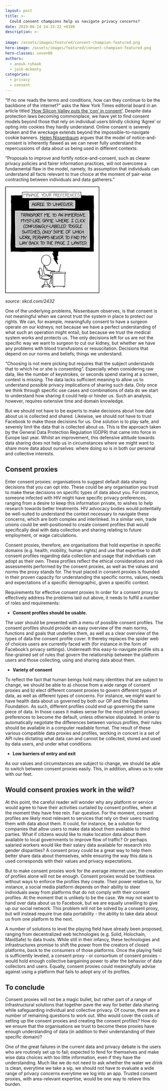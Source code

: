 ```yaml
---
layout: post
title: >-
  Could consent champions help us navigate privacy concerns?
date: 2019-06-24 14:33:22 +0100
description: >-
  
image: /assets/images/featured/consent-champion-featured.png
hero-image: /assets/images/featured/consent-champion-featured.png
hero-classes: seven00
authors:
  - anouk-ruhaak
  - josh-mckenty
categories: 
  - privacy
  - consent
---
```


“If no one reads the terms and conditions, how can they continue to be the backbone of the internet?” asks the New York Times editorial board in an article titled [‘How Silicon Valley puts the ‘con’ in consent’](https://www.nytimes.com/2019/02/02/opinion/internet-facebook-google-consent.html). Despite data protection laws becoming commonplace, we have yet to find consent models beyond those that rely on individual users blindly clicking ‘Agree’ or opting into cookies they hardly understand. Online consent is severely broken and the wreckage extends beyond the impossible-to-navigate cookie banners. [Helen Nissenbaum](https://www.amacad.org/publication/contextual-approach-privacy-online) argues that the model of notice-and-consent is inherently flawed as we can never fully understand the repercussions of data about us being used in different contexts:

“Proposals to improve and fortify notice-and-consent, such as clearer privacy policies and fairer information practices, will not overcome a fundamental flaw in the model, namely, its assumption that individuals can understand all facts relevant to true choice at the moment of pair-wise contracting between individuals and data gatherers.”

![xkcd.com/2432](/assets/images/featured/xkcd-consent.jpeg)

*source: xkcd.com/2432*

One of the underlying problems, Nissenbaum observes, is that consent is not meaningful when we cannot trust the system in place to protect our rights. We can, for example, meaningfully consent to have a surgeon operate on our kidneys; not because we have a perfect understanding of what such an operation might entail, but because we trust the medical system works and protects us. The only decisions left for us are not the specific way we want to surgeon to cut our kidney, but whether we have any problems with blood transfusions or resuscitation. Decisions that depend on our norms and beliefs; things we understand.

“Choosing is not mere picking but requires that the subject understands that to which he or she is consenting”. Especially when considering raw data, like the number of keystrokes, or seconds spend staring at a screen, context is missing. The data lacks sufficient meaning to allow us to understand possible privacy implications of sharing such data. Only once we think through specific use cases and combinations of data do we start to understand how sharing it could help or hinder us. Such an analysis, however, requires extensive time and domain knowledge.

But we should not have to be experts to make decisions about how data about us is collected and shared. Likewise, we should not have to trust Facebook to make those decisions for us. One solution is to play safe, and severely limit the data that is collected about us. This is the approach taken by the General Data Protection Regulation (GDPR) that came into force in Europe last year. Whilst an improvement, this defensive attitude towards data sharing does not help us in circumstances where we might want to share more data about ourselves: where doing so is in both our personal and collective interests.

## Consent proxies
Enter consent proxies: organisations to suggest default data sharing decisions that you can opt into. These could be any organisation you trust to make these decisions on specific types of data about you. For instance, someone infected with HIV might have specific privacy preferences, ranging from a desire to keep this information private, to wishes to help research towards better treatments. HIV advocacy bodies would potentially be well-suited to understand the context necessary to navigate these concerns, which are both complex and interlinked. In a similar vein, trade unions could be well-positioned to create consent profiles that would specifically deal with data collection and sharing relating to future employment, or wage calculations.

Consent proxies, therefore, are organisations that hold expertise in specific domains (e.g. health, mobility, human rights) and use that expertise to draft consent profiles regarding data collection and usage that individuals can adopt as their own. These profiles reflect the ethical considerations and risk assessments performed by the consent proxies, as well as the values and norms the proxy stands for. The trust placed in consent proxies is founded in their proven capacity for understanding the specific norms, values, needs and expectations of a specific demographic, given a specific context.

Requirements for effective consent proxies
In order for a consent proxy to effectively address the problems laid out above, it needs to fulfill a number of roles and requirements:

- **Consent profiles should be usable.**

The user should be presented with a menu of possible consent profiles. The consent profiles should provide an easy overview of the main norms, functions and goals that underlies them, as well as a clear overview of the types of data the consent profile cover. It thereby replaces the spider web of choices users are currently faced with (for instance in the form of Facebook’s privacy settings). Underneath this easy-to-navigate profile sits a fine-grained set of rules that govern the relationship between the platform users and those collecting, using and sharing data about them.

- **Variety of consent**

To reflect the fact that human beings hold many identities that are subject to change, we should be able to a) choose from a wide range of consent proxies and b) elect different consent proxies to govern different types of data, as well as different types of concerns. For instance, we might want to have health data about us governed by both our GP and the Diabetes Foundation. As such, different profiles could end up governing the same piece of data. In those cases it makes sense for the most stringent privacy preferences to become the default, unless otherwise stipulated. In order to automatically negotiate the differences between various profiles, their rules should be available in a computer readable format. The result of these various compatible data proxies and profiles, working in concert is a set of API rules dictating what data can and cannot be collected, stored and used by data users, and under what conditions.

- **Low barriers of entry and exit**

As our values and circumstances are subject to change, we should be able to switch between consent proxies easily. This, in addition, allows us to vote with our feet.

## Would consent proxies work in the wild?
At this point, the careful reader will wonder why any platform or service would agree to have their activities curtailed by consent profiles, when at the moment they have free rein. Fair question. For the moment, consent profiles are likely most relevant to services that rely on their users trusting them with data about them. It could, for instance, be a solution for companies that allow users to make data about them available to third parties. What if citizens would like to make location data about them available to local governments to improve flow of traffic? Or perhaps salaried workers would like their salary data available for research into gender disparities? A consent proxy could be a great way to help them better share data about themselves, while ensuring the way this data is used corresponds with their values and privacy expectations.

But to make consent proxies work for the average internet user, the creation of profiles alone will not be enough. Consent proxies would be toothless without ways to enforce the profiles they create. Their power relative to, for instance, a social media platform depends on their ability to steer individuals away from platforms that do not comply with their consent profiles. At the moment that is unlikely to be the case. We may not want to hand over data about us to Facebook, but we are equally unwilling to give up our social network. This problem will not be solved by a consent proxy, but will instead require true data portability - the ability to take data about us from one platform to the next.

A number of solutions to level the playing field have already been proposed, ranging from decentralized web technologies (e.g. Solid, Holochain, MaidSafe) to data trusts. While still in their infancy, these technologies and infrastructures promise to shift the power from the creators of closed platforms, back to the consumers of those platforms. Once the playing field is sufficiently leveled, a consent proxy - or consortium of consent proxies - would hold enough collective bargaining power to alter the behavior of data collectors and users. Equally, consent proxies could meaningfully advise against using a platform that fails to adopt any of its profiles.

## To conclude
Consent proxies will not be a magic bullet, but rather part of a range of infrastructural solutions that together pave the way for better data sharing while safeguarding individual and collective privacy. Of course, there are a number of remaining questions to work out. Who would cover the costs of setting up the consent proxies and creating the consent profiles? How do we ensure that the organisations we trust to become these proxies have enough understanding of data (in addition to their understanding of their specific domain)?

One of the great failures in the current data and privacy debate is the users who are routinely set up to fail; expected to fend for themselves and make wise data choices with too little information, even if they have the understanding. Much like we do not need to ask whether the water we drink is clean, everytime we take a sip, we should not have to evaluate a wide range of privacy concerns everytime we log into an app. Trusted consent proxies, with area-relevant expertise, would be one way to relieve this burden.